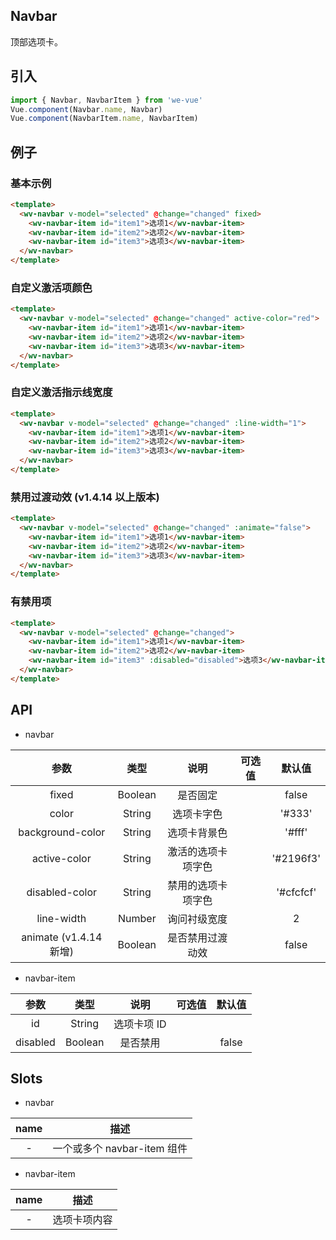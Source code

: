 Navbar
---
顶部选项卡。

## 引入

```js
import { Navbar, NavbarItem } from 'we-vue'
Vue.component(Navbar.name, Navbar)
Vue.component(NavbarItem.name, NavbarItem)
```

## 例子

### 基本示例

```html
<template>
  <wv-navbar v-model="selected" @change="changed" fixed>
    <wv-navbar-item id="item1">选项1</wv-navbar-item>
    <wv-navbar-item id="item2">选项2</wv-navbar-item>
    <wv-navbar-item id="item3">选项3</wv-navbar-item>
  </wv-navbar>
</template>
```

### 自定义激活项颜色

```html
<template>
  <wv-navbar v-model="selected" @change="changed" active-color="red">
    <wv-navbar-item id="item1">选项1</wv-navbar-item>
    <wv-navbar-item id="item2">选项2</wv-navbar-item>
    <wv-navbar-item id="item3">选项3</wv-navbar-item>
  </wv-navbar>
</template>
```

### 自定义激活指示线宽度

```html
<template>
  <wv-navbar v-model="selected" @change="changed" :line-width="1">
    <wv-navbar-item id="item1">选项1</wv-navbar-item>
    <wv-navbar-item id="item2">选项2</wv-navbar-item>
    <wv-navbar-item id="item3">选项3</wv-navbar-item>
  </wv-navbar>
</template>
```

### 禁用过渡动效 (v1.4.14 以上版本)

```html
<template>
  <wv-navbar v-model="selected" @change="changed" :animate="false">
    <wv-navbar-item id="item1">选项1</wv-navbar-item>
    <wv-navbar-item id="item2">选项2</wv-navbar-item>
    <wv-navbar-item id="item3">选项3</wv-navbar-item>
  </wv-navbar>
</template>
```

### 有禁用项

```html
<template>
  <wv-navbar v-model="selected" @change="changed">
    <wv-navbar-item id="item1">选项1</wv-navbar-item>
    <wv-navbar-item id="item2">选项2</wv-navbar-item>
    <wv-navbar-item id="item3" :disabled="disabled">选项3</wv-navbar-item>
  </wv-navbar>
</template>
```

## API

- navbar

|   参数   |   类型    |   说明   | 可选值  |  默认值  |
| :----: | :-----: | :----: | :--: | :---: |
| fixed  | Boolean  |  是否固定   |      |   false    |
| color  | String  |  选项卡字色   |      |   '#333'    |
| background-color  | String  |  选项卡背景色   |      |   '#fff'    |
| active-color  | String  |  激活的选项卡项字色   |      |   '#2196f3'    |
| disabled-color  | String  |  禁用的选项卡项字色   |      |   '#cfcfcf'    |
| line-width  | Number  |  询问衬级宽度   |      |   2    |
| animate (v1.4.14 新增)  | Boolean  |  是否禁用过渡动效   |      |   false   |

- navbar-item

|   参数   |   类型    |   说明   | 可选值  |  默认值  |
| :----: | :-----: | :----: | :--: | :---: |
| id  | String  |  选项卡项 ID   |      |       |
| disabled  | Boolean  |  是否禁用   |      |   false    |

## Slots

- navbar

|   name   |   描述    |
| :----: | :-----: |
| -  | 一个或多个 navbar-item 组件  |

- navbar-item

|   name   |   描述    |
| :----: | :-----: |
| -  | 选项卡项内容  |
